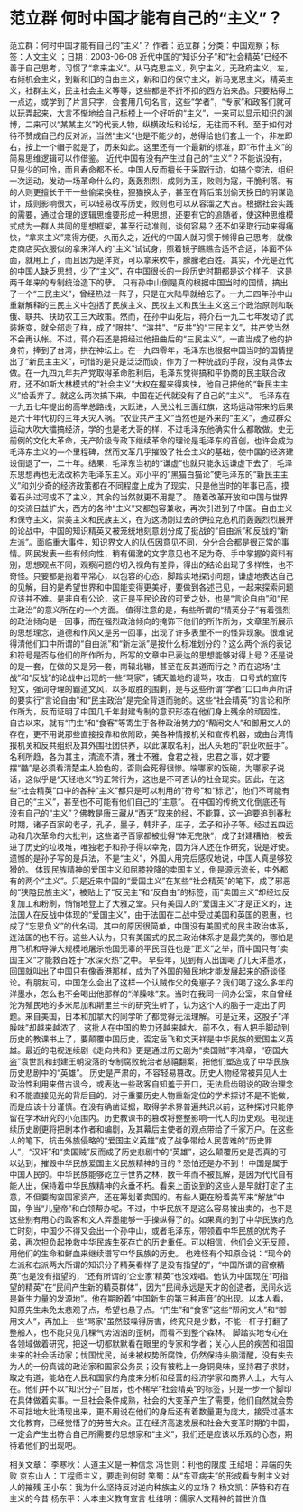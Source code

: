 # 范立群  何时中国才能有自己的“主义”？

范立群：何时中国才能有自己的“主义”？
作者：范立群；分类：中国观察；标签：人文主义 ；日期：2003-06-08
近代中国的“知识分子”和“社会精英”已经不善于自己思考，习惯了“拿来主义”。从马克思主义，列宁主义，无政府主义，左，右倾机会主义，到新和旧的自由主义，新和旧的保守主义，新马克思主义，精英主义，社群主义，民主社会主义等等，这些都是不折不扣的西方泊来品。只要粘得上一点边，或学到了片言只字，会套用几句名言，这些“学者”，“专家”和政客们就可以玩弄起来，大言不惭地给自己标榜上一个好听的“主义”，一来可以显示知识的渊博，二来可以“某某主义”的代表人物，纵横政坛和论坛，无往而不利。至于如何对待不赞成自己的反对派，当然“主义”也是不能少的，总得给他们套上一个，非左即右，按上一个帽子就是了，历来如此。这里还有一个最新的标准，即“布什主义”的简易思维逻辑可以作借鉴。
近代中国有没有产生过自己的“主义”？不能说没有，只是少的可怜，而且寿命都不长。中国人反而擅长于采取行动，如搞个变法，组织一次运动，发动一场革命什么的，轰轰烈烈，成则为王，败则为寇，干脆利落。有的人则更擅长于干一些偷梁换柱，狸猫换太子，甚至在背后策划偷天换日的阴谋诡计，成则影响很大，可以轻易改写历史，败则也可以从容溜之大吉。根据社会实践的需要，通过合理的逻辑思维要形成一种思想，还要有它的追随者，使这种思维模式成为一群人共同的思想框架，甚至行动准则，谈何容易？还不如采取行动来得痛快，“拿来主义”来得方便。久而久之，近代的中国人就习惯于懒得自己思考，就像走商店买衣服似的拿来洋人的“主义”试试身，照着镜子瞧瞧合适不合适，体面不体面，就用上了，而且因为是洋货，可以拿来吹牛，朦朦老百姓。其实，不光是近代的中国人缺乏思想，少了“主义”，在中国很长的一段历史时期都是这个样子，这是两千年来的专制统治造下的孽。
只有孙中山倒是真的根据中国当时的国情，搞出了一个“三民主义”，曾经热过一阵子，只是在大陆早就给忘了。一九二四年孙中山重新解释的三民主义中包括了民族主义、民权主义和民生主义这三个政治原则和联俄、联共、扶助农工三大政策。然而，在孙中山死后，蒋介石一九二七年发动了武装叛变，就全部走了样，成了“限共”、“溶共”、“反共”的“三民主义”，共产党当然不会再认帐。不过，蒋介石还是把经过他扭曲后的“三民主义”，一直当成了他的护身符，捧到了台湾，拱在神坛上。在一九四零年，毛泽东也根据中国当时的国情提出了“新民主主义”，可惜的是只是泛泛而谈，作为了一种统战的手段，没有具体去做。在一九四九年共产党取得革命胜利后，毛泽东觉得搞和平协商的民主联合政府，还不如斯大林模式的“社会主义”大权在握来得爽快，他自己把他的“新民主主义”给丢弃了。就这么两次搞下来，中国在近代就没有了自己的“主义”。
毛泽东在一九五七年提出的高举总路线，大跃进，人民公社三面红旗，这场运动带来的后果是六十年代初的三年天灾人祸。“农业共产主义”当然也是外来的“主义”，通过群众运动大吹大擂搞经济，学的也是老大哥的样，不过毛泽东他确实什么都敢做。史无前例的文化大革命，无产阶级专政下继续革命的理论是毛泽东的首创，也许会成为毛泽东主义的一个里程碑，然而文革几乎摧毁了社会主义的基础，使中国的经济建设倒退了一，二十年。结果，毛泽东当初的“谦虚”也就只能永远谦虚下去了，毛泽东思想再也无法改称为毛泽东主义。邓小平的“黑猫白猫论”使毛泽东的“新民主主义”和刘少奇的经济政策都在不同程度上成为了现实，只是他当时的年事已高，摸着石头过河成不了主义，其余的当然就更不用提了。
随着改革开放和中国与世界的交流日益扩大，西方的各种“主义”又都包容兼收，再次引进到了中国。自由主义和保守主义，崇美主义和民族主义，在为这场刚过去的伊拉克危机而轰轰烈烈展开的论战中，中国的知识精英又被笼统地刻意划分成了挺战的“自由派”和反战的“新左派”。面临重大事件，知识界文人的队伍因意见不同，分分合合都是很正常的事情。网民发表一些有倾向性，稍有偏激的文字意见也不足为奇。手中掌握的资料有别，思想观点不同，观察问题的切入视角有差异，得出的结论出现了多样性，也不奇怪。只要都是抱着平常心，以包容的心态，脚踏实地探讨问题，谦虚地表达自己的见解，目的是希望世界和中国能变得更美好，要做到各述己见，一起来探索问题应该并不难。是非自有公论，这正是平民论政的可爱之处，也是“言论自由”和“民主政治”的意义所在的一个方面。
值得注意的是，有些所谓的“精英分子”有着强烈的政治倾向是一回事，而在强烈政治倾向的掩饰下他们的所作所为，文章里所展示的思想理念，道德和作风又是另一回事，出现了许多表里不一的怪异现象。很难说得清他们口中所谓的“自由派”和“新左派”是按什么标准划分的？这么两个派的表记和符号是否与他们的所作所为，所写的文章中已表达的思想能够对得上号？还是说的是一套，在做的又是另一套，南辕北辙，甚至在反其道而行之？而在这场“主战”和“反战”的论战中出现的一些“骂家”，铺天盖地的谩骂，攻击，口号式的宣传短文，强词夺理的霸道文风，以多取胜的围剿，是与这些所谓“学者”口口声声所讲的要实行“言论自由”和“民主政治”是完全背道而驰的。这些“社会精英”的言论和所作所为，反而证明了中国几千年封建专制的意识形态在他们身上残余的顽固性。
自古以来，就有“门生”和“食客”等寄生于各种政治势力的“帮闲文人”和御用文人的存在，更不用说那些直接投靠和依附欧，美各种情报机关和宣传机器，或由台湾情报机关和反共组织及其外围社团供养，以此谋取名利，出人头地的“职业吹鼓手”。名利所趋，各为其主，清流不清，雅士不雅。食君之禄，忠君之事，奴才要摆“酷”是必须看清楚主人脸色的，否则会死得很惨。端哪家的饭碗，为哪家子说话，这似乎是“天经地义”的正常行为，这也是不可否认的社会现实。因此，在这些“社会精英”口中的各种“主义”都只是可以利用的“符号”和“标记”，他们不可能有自己的“主义”，甚至也不可能有他们自己的“主意”。
在中国的传统文化倒底还有没有自己的“主义”？佛教是唐三藏从“西天”取来的经，不能算，这一追要追到春秋时期，诸子百家的老子，孔子，墨子，韩非子，庄子，孟子和孙子等。经过五四运动和几次革命的大批判，这些诸子百家都被批得“体无完肤”，成了封建糟粕，被丢进了历史的垃圾堆，唯独老子和孙子得以幸免，因为洋人还在作研究，说是好使。遗憾的是孙子写的是兵法，不是“主义”，外国人用完后感叹地说，中国人真是够狡猾的。
体现民族精神的爱国主义和屈膝投降的卖国主义，倒是源远流长，中外都有的两个“主义”。只是近来中国的“爱国主义”在某些“社会精英”的笔下，成了邪恶的“狭隘民族主义”，被贴上了“反民主”和“反自由”的标签，而“卖国主义”却经过反复加工和粉刷，悄悄地登上了大雅之堂。只有美国人的“爱国主义”才是正义的，连法国人在反战中体现的“爱国主义”，由于法国在二战中受过美国和英国的恩惠，也成了“忘恩负义”的代名词。其中的原因很简单，中国没有美国式的民主政治体系，连法国的也不行。这些人认为，只有美国式的民主政治体系才是最完美的，哪怕是用飞机和导弹大规模地屠杀他国无辜的平民百姓也是“正义”之举，而中国只有“卖国主义”才能救百姓于“水深火热”之中。
早些年，见到有人出国喝了几天洋墨水，回国就叫出了中国只有像香港那样，成为了外国的殖民地才能发展起来的奇谈怪论。有朋友问，中国怎么会出了这样一个认贼作父的兔崽子？我们喝了这么多年的洋墨水，怎么也不会喝出他那样的“洋臊味”来。当时在我同一间办公室，来自曾经沦为殖民地的多米尼加和斯里兰卡的研究生听了，认为这个人的脑子一定出了问题。来自美国，日本和加拿大的同学听了都觉得无法理解。可是近来，这股子“洋臊味”却越来越浓了，这批人在中国的势力还越来越大。前不久，有人把手脚动到历史的教课书上了，要颠覆中国历史，否定岳飞和文天祥是中华民族的爱国主义英雄。最近的电视连续剧《走向共和》更是通过历史剧为“卖国贼”李鸿章，“窃国大盗”袁世凯和封建王朝没落的专制腐败统治者慈禧翻案，把他们塑造成了中华民族历史悲剧中的“英雄”。
历史是严肃的，不容轻易篡改。历史人物经常被异见人士政治性利用来借古讽今，或表达一些政客自知羞于开口，无法启齿明说的政治理念和不能直接见光的背后目的。对于重要历史人物重新定位的学术探讨不是不能做，而是应该十分谨慎。在没有确凿证据，取得学术界普遍共识以前，这种探讨只能停留在学术研究的小范围内。历史教课书的篡改将整整影响一代人的历史观。电视连续历史剧更将把剧本作者和编剧，及其幕后主使者的观点带给了千家万户。在这些人的笔下，抗击外族侵略的“爱国主义英雄”成了战争带给人民苦难的“历史罪人”，“汉奸”和“卖国贼”反而成了历史悲剧中的“英雄”，这么颠覆历史是否真的可以达到，摧毁中华民族爱国主义民族精神的目的？恐怕还是办不到！
中国是属于中国人民的。中华民族能够屹立于世界之林，数千年而不被瓦解，是因为代代自有能人出，保持着中华民族精神的永垂不朽。看来上面说到的这些人是早就打定了主意，不但要掏空国家资产，还在筹划着卖国的。有些人更在盼着美军来“解放”中国，争当“儿皇帝”和白领帮办呢。不过，中华民族不是这么容易被出卖的，也不是这些别有用心的政客和文人弄墨能够一手操纵得了的。如果真的到了中华民族的危亡时刻，中国少不得又会出一个孙中山，或者毛泽东，带领着中华民族的优秀子弟，再次担负起挽救中华民族生死存亡的历史重任。可以相信，他们会义无反顾，用他们的生命和鲜血来继续谱写中华民族的历史。
也难怪有个知原会说：“现今的左派和右派两大所谓的知识分子精英看样子是没有指望的”，“中国所谓的官僚精英”也是没有指望的，“还有所谓的‘企业家’精英”也没戏唱。他认为中国现在“可指望的精英”在“民间产生新的精英群体”，因为“民间永远是天才的创造者，民间永远是新生力量的发源地”。他在期盼着“中国新生的第三种声音”的出现。以本人看，知原先生未免太悲观了点，希望也悬了点。“门生”和“食客”这些“帮闲文人”和“御用文人”，再加上一些“骂家”虽然鼓噪得厉害，终究只是少数，不能一杆子打翻了整船人，也不能只见几棵气势汹汹的歪树，而看不到整个森林。
脚踏实地专心在各领域做着研究，把这一切都默默看在眼里的专家和学者；关心人民的疾苦和祖国未来的社会活动家；忧国忧民，尚未被权势所腐蚀，仍然保持头脑清醒，没有失去为人的一份真诚的政治家和国家公务员；没有被粘上一身铜臭味，坚持君子求财，取之有道，能站在人民和国家的角度来分析和经营的经济学家和商界人士，大有人在。他们并不以“知识分子”自居，也不稀罕“社会精英”的标签，只是一步一个脚印在具体做着实事。一旦社会条件成熟，社会的大变革产生了需要，他们自然就会势不可挡地大批涌现出来，更不用说在他们的身后还有着数量更为庞大，接受过基本文化教育，已经觉悟了的劳苦大众。正在经济高速发展和社会大变革时期的中国，一定会产生出符合自己所需要的思想家和“主义”，我们还是应该以乐观的心态，期待着他们的出现吧。

相关文章：
李寒秋：人道主义是一种信念
冯世则：利他的限度
王绍培：异端的失败
京东山人：工程师主义，要走到何时
笑蜀：从“东亚病夫”的形成看专制主义对人的摧残
王小东：我为什么坚持反对逆向种族主义的立场？
杨文凯：萨特和存在主义的今昔
杨东平：人本主义教育宣言
杜维明：儒家人文精神的普世价值